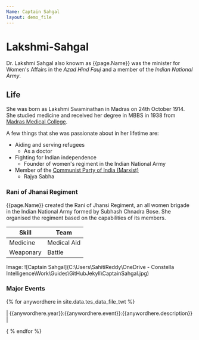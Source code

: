 ```yaml
---
Name: Captain Sahgal
layout: demo_file
---
```


<!--- Markdown command trials --->


# Lakshmi-Sahgal

Dr. Lakshmi Sahgal also knowm as {{page.Name}} was the minister for Women's Affairs in the _Azad Hind Fauj_ and a member of the _Indian National Army_.

## Life

She was born as Lakshmi Swaminathan in Madras on 24th October 1914. She studied medicine and received her degree in MBBS in 1938 from [Madras Medical College](https://en.wikipedia.org/wiki/Madras_Medical_College).

A few things that she was passionate about in her lifetime are:

- Aiding and serving refugees
  - As a doctor
- Fighting for Indian independence 
  - Founder of women's regiment in the Indian National Army
- Member of the [Communist Party of India (Marxist)](https://cpim.org/)
  - Rajya Sabha

### Rani of Jhansi Regiment

{{page.Name}} created the Rani of Jhansi Regiment, an all women brigade in the Indian National Army formed by Subhash Chnadra Bose. She organised the regiment based on the capabilities of its members.

| Skill     | Team         |
|-----------|--------------|
| Medicine  | Medical Aid  |
| Weaponary | Battle       |

Image: ![Captain Sahgal](C:\Users\SahitiReddy\OneDrive - Constella Intelligence\Work\Guides\GitHubJekyll\CaptainSahgal.jpg)


### Major Events

{% for anywordhere in site.data.tes_data_file_twt %}

| {{anywordhere.year}}:{{anywordhere.event}}:{{anywordhere.description}} |

{ % endfor %}

